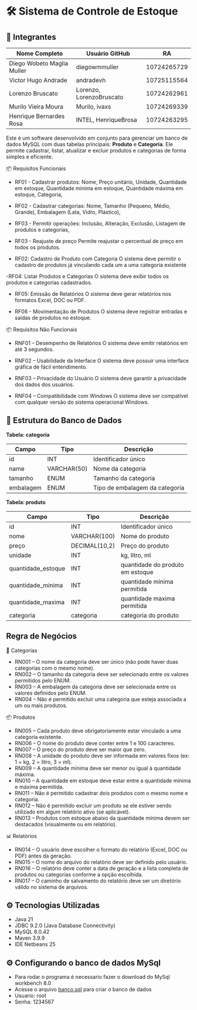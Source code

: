 # 🛠️ Sistema de Controle de Estoque


## 👥 Integrantes

| Nome Completo                     | Usuário GitHub       | RA            |
|----------------------------------|-----------------------|---------------|
| Diego Wobeto Maglia Muller       | diegowmmuller        | 10724265729   |
| Victor Hugo Andrade              | andradevh            | 10725115564   |
| Lorenzo Bruscato                 | Lorenzo, LorenzoBruscato              | 10724262961   |
| Murilo Vieira Moura              | Murilo, ivaxs              | 10724269339   |
| Henrique Bernardes Rosa          | INTEL, HenriqueBrosa        | 10724263295   |

Este é um software desenvolvido em conjunto para gerenciar um banco de dados MySQL com duas tabelas principais: **Produto** e **Categoria**. Ele permite cadastrar, listar, atualizar e excluir produtos e categorias de forma simples e eficiente.

📦 Requisitos Funcionais

- RF01 - Cadastrar produtos:
Nome,
Preço unitário,
Unidade,
Quantidade em estoque,
Quantidade mínima em estoque,
Quantidade máxima em estoque,
Categoria,

- RF02 - Cadastrar categorias:
Nome,
Tamanho (Pequeno, Médio, Grande),
Embalagem (Lata, Vidro, Plástico),

- RF03 - Permitir operações:
Inclusão,
Alteração,
Exclusão,
Listagem de produtos e categorias,

- RF03 - Reajuste de preço
Permite reajustar o percentual de preço em todos os produtos.

- RF02: Cadastro de Produto com Categoria
O sistema deve permitir o cadastro de produtos já vinculando cada um a uma categoria existente

-RF04: Listar Produtos e Categorias
O sistema deve exibir todos os produtos e categorias cadastrados.

- RF05: Emissão de Relatórios
O sistema deve gerar relatórios nos formatos Excel, DOC ou PDF.

- RF06 - Movimentação de Produtos
O sistema deve registrar entradas e saídas de produtos no estoque.

📦 Requisitos Não Funcionais

- RNF01 – Desempenho de Relatórios
O sistema deve emitir relatórios em até 3 segundos.

- RNF02 – Usabilidade da Interface
O sistema deve possuir uma interface gráfica de fácil entendimento.

- RNF03 – Privacidade do Usuário
O sistema deve garantir a privacidade dos dados dos usuários.

- RNF04 – Compatibilidade com Windows
O sistema deve ser compatível com qualquer versão do sistema operacional Windows.

## 🧱 Estrutura do Banco de Dados

**Tabela: categoria**

| Campo     | Tipo        | Descrição                      |
| --------- | ----------- | ------------------------------ |
| id        | INT         | Identificador único            |
| name      | VARCHAR(50) | Nome da categoria              |
| tamanho   | ENUM        | Tamanho da categoria           |
| embalagem | ENUM        | Tipo de embalagem da categoria |

**Tabela: produto**

| Campo              | Tipo          | Descrição                        |
| ------------------ | ------------- | -------------------------------- |
| id                 | INT           | Identificador único              |
| nome               | VARCHAR(100)  | Nome do produto                  |
| preço              | DECIMAL(10,2) | Preço do produto                 |
| unidade            | INT           | kg, litro, ml                    |
| quantidade_estoque | INT           | quantidade do produto em estoque |
| quantidade_minima  | INT           | quantidade minima permitida      |
| quantidade_maxima  | INT           | quantidade maxima permitida      |
| categoria          | categoria     | categoria do produto             |

## Regra de Negócios

📁 Categorias
- RN001 – O nome da categoria deve ser único (não pode haver duas categorias com o mesmo nome).
- RN002 – O tamanho da categoria deve ser selecionado entre os valores permitidos pelo ENUM.
- RN003 – A embalagem da categoria deve ser selecionada entre os valores definidos pelo ENUM.
- RN004 – Não é permitido excluir uma categoria que esteja associada a um ou mais produtos.

📦 Produtos
- RN005 – Cada produto deve obrigatoriamente estar vinculado a uma categoria existente.
- RN006 – O nome do produto deve conter entre 1 e 100 caracteres.
- RN007 – O preço do produto deve ser maior que zero.
- RN008 – A unidade do produto deve ser informada em valores fixos (ex: 1 = kg, 2 = litro, 3 = ml).
- RN009 – A quantidade mínima deve ser menor ou igual à quantidade máxima.
- RN010 – A quantidade em estoque deve estar entre a quantidade mínima e máxima permitida.
- RN011 – Não é permitido cadastrar dois produtos com o mesmo nome e categoria.
- RN012 – Não é permitido excluir um produto se ele estiver sendo utilizado em algum relatório ativo (se aplicável).
- RN013 – Produtos com estoque abaixo da quantidade mínima devem ser destacados (visualmente ou em relatório).

📊 Relatórios
- RN014 – O usuário deve escolher o formato do relatório (Excel, DOC ou PDF) antes da geração.
- RN015 – O nome do arquivo do relatório deve ser definido pelo usuário.
- RN016 – O relatório deve conter a data de geração e a lista completa de produtos ou categorias conforme a opção escolhida.
- RN017 – O caminho de salvamento do relatório deve ser um diretório válido no sistema de arquivos.

## ⚙️ Tecnologias Utilizadas

- Java 21
- JDBC 9.2.0 (Java Database Connectivity) 
- MySQL 8.0.42
- Maven 3.9.9
- IDE Netbeans 25

## ⚙️ Configurando o banco de dados MySql

- Para rodar o programa é necessario fazer o download do MySql workbench 8.0
- Acesse o arquivo [banco.sql](banco.sql) para criar o banco de dados
- Usuario: root
- Senha: 1234567

